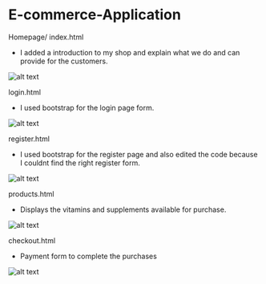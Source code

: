 # E-commerce-Application


Homepage/ index.html
- I added a introduction to my shop and explain what we do and can provide for the customers.


![alt text](<img/Screenshot 2024-10-04 at 8.03.04 AM.png>)

login.html
- I used bootstrap for the login page form.



![alt text](<img/Screenshot 2024-10-04 at 8.06.01 AM.png>)

register.html 
- I used bootstrap for the register page and also edited the code because I couldnt find the right register form.

![alt text](<img/Screenshot 2024-10-04 at 8.05.26 AM-1.png>)




products.html
- Displays the vitamins and supplements available for purchase.

![alt text](<img/Screenshot 2024-10-04 at 8.07.24 AM.png>)




checkout.html
- Payment form to complete the purchases 

![alt text](<img/Screenshot 2024-10-04 at 8.08.06 AM.png>)
